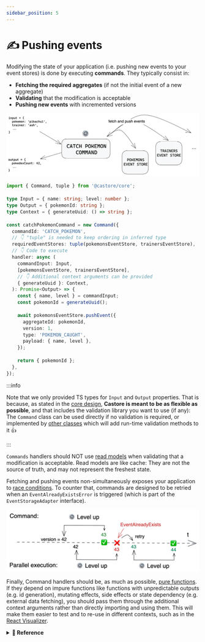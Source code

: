 ```yaml
---
sidebar_position: 5
---
```


# ✍️ Pushing events

Modifying the state of your application (i.e. pushing new events to your event stores) is done by executing **commands**. They typically consist in:

- **Fetching the required aggregates** (if not the initial event of a new aggregate)
- **Validating** that the modification is acceptable
- **Pushing new events** with incremented versions

![Command](../../assets/docSchemas/command.png)

```ts
import { Command, tuple } from '@castore/core';

type Input = { name: string; level: number };
type Output = { pokemonId: string };
type Context = { generateUuid: () => string };

const catchPokemonCommand = new Command({
  commandId: 'CATCH_POKEMON',
  // 👇 "tuple" is needed to keep ordering in inferred type
  requiredEventStores: tuple(pokemonsEventStore, trainersEventStore),
  // 👇 Code to execute
  handler: async (
    commandInput: Input,
    [pokemonsEventStore, trainersEventStore],
    // 👇 Additional context arguments can be provided
    { generateUuid }: Context,
  ): Promise<Output> => {
    const { name, level } = commandInput;
    const pokemonId = generateUuid();

    await pokemonsEventStore.pushEvent({
      aggregateId: pokemonId,
      version: 1,
      type: 'POKEMON_CAUGHT',
      payload: { name, level },
    });

    return { pokemonId };
  },
});
```

:::info

Note that we only provided TS types for `Input` and `Output` properties. That is because, as stated in the [core design](../../../), **Castore is meant to be as flexible as possible**, and that includes the validation library you want to use (if any): The `Command` class can be used directly if no validation is required, or implemented by [other classes](../4-packages.md#-commands) which will add run-time validation methods to it 👍

:::

`Commands` handlers should NOT use [read models](../3-reacting-to-events/6-read-models.md) when validating that a modification is acceptable. Read models are like cache: They are not the source of truth, and may not represent the freshest state.

Fetching and pushing events non-simultaneously exposes your application to [race conditions](https://en.wikipedia.org/wiki/Race_condition). To counter that, commands are designed to be retried when an `EventAlreadyExistsError` is triggered (which is part of the `EventStorageAdapter` interface).

![Command Retry](../../assets/docSchemas/commandRetry.png)

Finally, Command handlers should be, as much as possible, [pure functions](https://en.wikipedia.org/wiki/Pure_function). If they depend on impure functions like functions with unpredictable outputs (e.g. id generation), mutating effects, side effects or state dependency (e.g. external data fetching), you should pass them through the additional context arguments rather than directly importing and using them. This will make them easier to test and to re-use in different contexts, such as in the [React Visualizer](https://www.npmjs.com/package/@castore/lib-react-visualizer).

<details>
<summary>
  <b>🔧 Reference</b>
</summary>

**Constructor:**

- <code>commandId <i>(string)</i></code>: A string identifying the command
- <code>handler <i>((input: Input, requiredEventsStores: EventStore[]) => Promise&lt;Output&gt;)</i></code>: The code to execute
- <code>requiredEventStores <i>(EventStore[])</i></code>: A tuple of <code>EventStores</code> that are required by the command for read/write purposes. In TS, you should use the <code>tuple</code> util to preserve tuple ordering in the handler (<code>tuple</code> doesn't mute its inputs, it simply returns them)
- <code>eventAlreadyExistsRetries <i>(?number = 2)</i></code>: Number of handler execution retries before breaking out of the retry loop (See section above on race conditions)
- <code>onEventAlreadyExists <i>(?(error: EventAlreadyExistsError, context: ContextObj) => Promise&lt;void&gt;)</i></code>: Optional callback to execute when an <code>EventAlreadyExistsError</code> is raised.

  The `EventAlreadyExistsError` class contains the following properties:

  - <code>eventStoreId <i>(?string)</i></code>: The <code>eventStoreId</code> of the aggregate on which the <code>pushEvent</code> attempt failed
  - <code>aggregateId <i>(string)</i></code>: The <code>aggregateId</code> of the aggregate
  - <code>version <i>(number)</i></code>: The <code>version</code> of the aggregate
    The `ContextObj` contains the following properties:
  - <code>attemptNumber <i>(?number)</i></code>: The number of handler execution attempts in the retry loop
  - <code>retriesLeft <i>(?number)</i></code>: The number of retries left before breaking out of the retry loop

```ts
import { Command, tuple } from '@castore/core';

const doSomethingCommand = new Command({
  commandId: 'DO_SOMETHING',
  requiredEventStores: tuple(eventStore1, eventStore2),
  handler: async (commandInput, [eventStore1, eventStore2]) => {
    // ...do something here
  },
});
```

---

**Properties:**

- <code>commandId <i>(string)</i></code>: The command id

```ts
const commandId = doSomethingCommand.commandId;
// => 'DO_SOMETHING'
```

- <code>requiredEventStores <i>(EventStore[])</i></code>: The required event stores

```ts
const requiredEventStores = doSomethingCommand.requiredEventStores;
// => [eventStore1, eventStore2]
```

- <code>handler <i>((input: Input, requiredEventsStores: EventStore[]) => Promise&lt;Output&gt;)</i></code>: Function to invoke the command

```ts
const output = await doSomethingCommand.handler(input, [
  eventStore1,
  eventStore2,
]);
```

</details>
